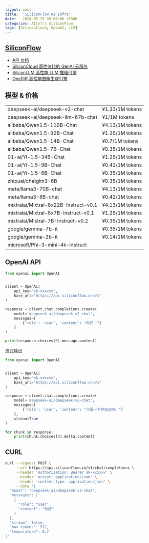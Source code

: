 ```yaml
---
layout: post
title:  "SiliconFlow AI Infra"
date:   2024-05-29 08:00:00 +0800
categories: AIInfra SiliconFlow
tags: [SiliconCloud, OpenAI, LLM]
---
```


## [SiliconFlow](https://siliconflow.cn/zh-cn/)
- [API 文档](https://siliconflow.readme.io/reference/)
- [SiliconCloud 高性价比的 GenAI 云服务](https://siliconflow.cn/zh-cn/siliconcloud)
- [SiliconLLM 高性能 LLM 推理引擎](https://siliconflow.cn/zh-cn/siliconllm)
- [OneDiff 高性能图像生成引擎](https://siliconflow.cn/zh-cn/onediff)


## 模型 & 价格

|  |  |
| --- | --- |
| deepseek-ai/deepseek-v2-chat          | ¥1.33/1M tokens |
| deepseek-ai/deepseek-llm-67b-chat     | ¥1/1M tokens |
| alibaba/Qwen1.5-110B-Chat             | ¥4.13/1M tokens |
| alibaba/Qwen1.5-32B-Chat              | ¥1.26/1M tokens |
| alibaba/Qwen1.5-14B-Chat              | ¥0.7/1M tokens |
| alibaba/Qwen1.5-7B-Chat               | ¥0.35/1M tokens |
| 01-ai/Yi-1.5-34B-Chat                 | ¥1.26/1M tokens |
| 01-ai/Yi-1.5-9B-Chat                  | ¥0.42/1M tokens |
| 01-ai/Yi-1.5-6B-Chat                  | ¥0.35/1M tokens |
| zhipuai/chatglm3-6B                   | ¥0.35/1M tokens |
| meta/llama3-70B-chat                  | ¥4.13/1M tokens |
| meta/llama3-8B-chat                   | ¥0.42/1M tokens |
| mixtralai/Mixtral-8x22B-Instruct-v0.1 | ¥4.13/1M tokens |
| mixtralai/Mixtral-8x7B-Instruct-v0.1  | ¥1.26/1M tokens |
| mixtralai/Mistral-7B-Instruct-v0.2    | ¥0.35/1M tokens |
| google/gemma-7b-it                    | ¥0.35/1M tokens |
| google/gemma-2b-it                    | ¥0.14/1M tokens |
| microsoft/Phi-3-mini-4k-instruct      |  |


## OpenAI API

```python
from openai import OpenAI


client = OpenAI(
    api_key="sk-xxxxxx", 
    base_url="https://api.siliconflow.cn/v1"
)

response = client.chat.completions.create(
    model='deepseek-ai/deepseek-v2-chat',
    messages=[
        {'role': 'user', 'content': "你好！"}
    ]
)

print(response.choices[0].message.content)
```

流式输出

```python
from openai import OpenAI


client = OpenAI(
    api_key="sk-xxxxxx", 
    base_url="https://api.siliconflow.cn/v1"
)

response = client.chat.completions.create(
    model='deepseek-ai/deepseek-v2-chat',
    messages=[
        {'role': 'user', 'content': "介绍一下你自己吧。"}
    ],
    stream=True
)

for chunk in response:
    print(chunk.choices[0].delta.content)
```


## CURL

```bash
curl --request POST \
     --url https://api.siliconflow.cn/v1/chat/completions \
     --header 'Authorization: Bearer sk-xxxxxx' \
     --header 'accept: application/json' \
     --header 'content-type: application/json' \
     --data '{
  "model": "deepseek-ai/deepseek-v2-chat",
  "messages": [
    {
      "role": "user",
      "content": "你好"
    }
  ],
  "stream": false,
  "max_tokens": 512,
  "temperature": 0.7
}'
```